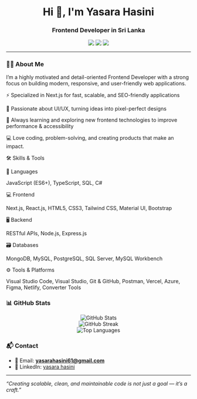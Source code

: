 <h1 align="center">Hi 👋, I'm Yasara Hasini</h1>
<h3 align="center">Frontend Developer  in Sri Lanka</h3>

<p align="center">
  <a href="mailto:yasarahasini61@gmail.com"><img src="https://img.shields.io/badge/email-yasarahasini61@gmail.com-red?style=flat-square&logo=gmail" /></a>
  <a href="https://www.linkedin.com/in/yasara-hasini-2375b42b9/" target="_blank"><img src="https://img.shields.io/badge/LinkedIn-Yasara%20Hasini-blue?style=flat-square&logo=linkedin" /></a>
  <a href="https://github.com/yasarahasini"><img src="https://img.shields.io/github/followers/yasarahasini?label=Follow&style=flat-square" /></a>
</p>

---

### 👩‍💻 About Me

I’m a highly motivated and detail-oriented Frontend Developer with a strong focus on building modern, responsive, and user-friendly web applications.

⚡ Specialized in Next.js for fast, scalable, and SEO-friendly applications

🎨 Passionate about UI/UX, turning ideas into pixel-perfect designs

🚀 Always learning and exploring new frontend technologies to improve performance & accessibility

💻 Love coding, problem-solving, and creating products that make an impact.

🛠️ Skills & Tools

🧠 Languages

JavaScript (ES6+), TypeScript, SQL, C#

💻 Frontend

Next.js, React.js, HTML5, CSS3, Tailwind CSS, Material UI, Bootstrap

🖥️ Backend

RESTful APIs, Node.js, Express.js

🗃️ Databases

MongoDB, MySQL, PostgreSQL, SQL Server, MySQL Workbench

⚙️ Tools & Platforms

Visual Studio Code, Visual Studio, Git & GitHub, Postman, Vercel, Azure, Figma, Netlify, Converter Tools
### 📊 GitHub Stats

<p align="center">
  <img src="https://github-readme-stats.vercel.app/api?username=yasarahasini&show_icons=true&theme=default" alt="GitHub Stats" />
  <br/>
  <img src="https://github-readme-streak-stats.herokuapp.com/?user=yasarahasini&theme=default" alt="GitHub Streak" />
  <br/>
  <img src="https://github-readme-stats.vercel.app/api/top-langs/?username=yasarahasini&layout=compact&theme=default" alt="Top Languages" />
</p>


### 📬 Contact

- 📧 Email: **yasarahasini61@gmail.com**
- 💼 LinkedIn: [yasara hasini](https://www.linkedin.com/in/yasara-hasini-2375b42b9/)

---

_“Creating scalable, clean, and maintainable code is not just a goal — it’s a craft.”_
